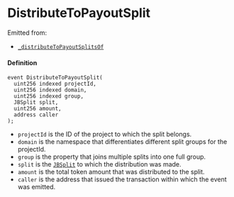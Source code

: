 # DistributeToPayoutSplit

Emitted from:

* [`_distributeToPayoutSplitsOf`](/docs/dev/v2/contracts/or-payment-terminals/or-abstract/jbpayoutredemptionpaymentterminal/write/-_distributetopayoutsplitsof.md)

#### Definition

```
event DistributeToPayoutSplit(
  uint256 indexed projectId,
  uint256 indexed domain,
  uint256 indexed group,
  JBSplit split,
  uint256 amount,
  address caller
);
```

* `projectId` is the ID of the project to which the split belongs.
* `domain` is the namespace that differentiates different split groups for the projectId.
* `group` is the property that joins multiple splits into one full group.
* `split` is the [`JBSplit`](/docs/dev/v2/data-structures/jbsplit.md) to which the distribution was made.
* `amount` is the total token amount that was distributed to the split.
* `caller` is the address that issued the transaction within which the event was emitted.
